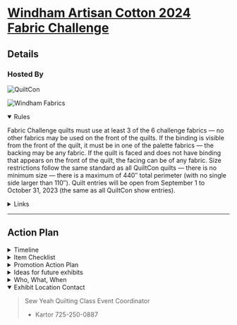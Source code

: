 # [Windham Artisan Cotton 2024 Fabric Challenge](https://quiltcon.com/windham-challenge/)

## Details

### Hosted By

![QuiltCon](https://quiltcon.com/wp-content/uploads/QuiltCon1-768x412.png)

![Windham Fabrics](https://quiltcon.com/wp-content/uploads/WF_Logo_H_black-300x66.png)


<details open><summary>Rules</summary>

Fabric Challenge quilts must use at least 3 of the 6 challenge fabrics — no other fabrics may be used on the front of the quilts.
If the binding is visible from the front of the quilt, it must be in one of the palette fabrics — the backing may be any fabric. If the quilt is faced and does not have binding that appears on the front of the quilt, the facing can be of any fabric.
Size restrictions follow the same standard as all QuiltCon quilts — there is no minimum size — there is a maximum of 440″ total perimeter (with no single side larger than 110″).
Quilt entries will be open from September 1 to October 31, 2023 (the same as all QuiltCon show entries).
</details>



<details>
<summary>Links</summary>

![Hancocks](https://www.hancocks-paducah.com/Images/Global/logo/logo1.png)

https://www.hancocks-paducah.com/search?keywords=artisan%20cotton&page=1

$9.99/yd, $100+ Free Shipping at Hancocks of Paducah (as of 2023)

https://www.sewtopia.com/product-tag/windham-artisan-cotton-2024-challenge/

$11/yd, No free shipping at Sewtopia (as of 2023)

</details>


___

## Action Plan

<details><summary>Timeline</summary>

```mermaid
timeline
    title LVMQG Action Plan Timeline
    May 22nd : Windham Artisan Cotton Challenge palette is revealed.
         : Time to order bolts.
         : [Contact Jen] order wholesale, 2 bolts of each color, 12 total. Payment, shipping notification
         : [LVMQG monthly meeting] Present challenge details
    June : [LVMQG monthly meeting] Distribute materials?
    July : Scout exhibit location 
        :
         [LVMQG monthly meeting] Distribute materials
         : Decide award categories & prizes
    August : [LVMQG monthly meeting] reveal awards, promote participation
        : Secure exhibit location
        :
        : Create & distribute Google form - collect makers info on challenge quilts. Quilt name, pattern info, size, techniques used, description
        : Create & distribute Google form - collect makers info on non-judged quilts

    
    September : Acquire prizes
        : Start marketing
        : Produce award ribbons
        : Create physical posters for exhibit 
        : Create & distribute digital exhibit flyers ie.square image for instagram promo
    October : Create ballot box design. size __"x__"
        : Create ballot design, print & cut
        : Create a master list of submitted quilts. Maker info & assigned voting numbers
        : Print out & laminate placards for challenge quilts & non-judged quilts
        : Create QR code for voting.Print & laminate
        : Retrieve ballots each day
        : Hang quilts on day 1
        : Organize submitted quilt information
        : Offer reception party on day 1?
        : Schedule & execute award reception on last day
        : Schedule quilt drop off time & location
        : Schedule quilt pick ups
```
</details>



<details><summary>Item Checklist</summary>

Items to have on day 1 of show: Hanging quilts
* index cards
* sharpie
* masking tape
* push pins 200+
* safety pins - various sizes
* stapler - to hang quilts on walls
* laminated numbers
* placards with challenge quilt info
* placards with non-judged quilt info
* QR code sign for digital voting 
* poster - description of challenge
* poster - who LVMQG is
* table signages 
* A notebook for viewes to sign + pen. Collect emails.
* LVMQG flyers
* LVMQG official quilt (hang signage with pattern design, maker and quilter info)
* folding table
* table cloth
* ladder
* ballot box
* ballots
* pens
* posters
</details>



<details><summary>Promotion Action Plan</summary>

* Email past year's attendees from LVMQG account
* Facebook - other guilds
* Nearby local quilt shops 
* LVMQG blog
* Local news
* Local newspapers
* Podcasts, youtubers, local libraries

</details>



<details><summary>Ideas for future exhibits</summary>

* Monthly block challenge turns into a collection of themed mini quilts. 
* Traveling quilt exhibits from one location to another

Google Form Maker Info

* First & last name
* Quilt name
* Pattern info: original, purchased
* Quilt size
* Quilted by: domestic, longarm, hand, E2E, free motion, stencil, ruler guided
* Tecnhniques used
* Description

</details>



<details><summary>Who, What, When</summary>

```mermaid
journey
    title Task List - By Who - Date - Location
    section Phase I  Pre-Show Marketing
      Media Relations: 9: Yukino, Kat
      Sew: 0: Yukino
      Sew more: 0: Yukino, Kiki
      Sew even more: 0: Yukino, Kiki, Kat
    section Show Week
      Go downstairs: 0: Yukino
      Sit down: 0: Yukino
    section Post Show
```
</details>




<details open><summary>Exhibit Location Contact</summary>

> Sew Yeah Quilting Class Event Coordinator
>    - Kartor 725-250-0887

</details>
